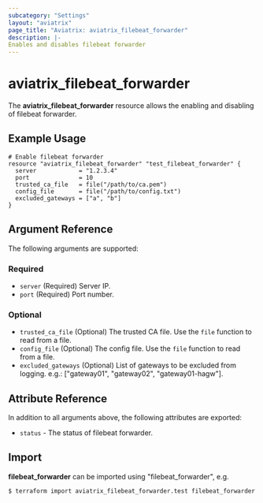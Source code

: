 ```yaml
---
subcategory: "Settings"
layout: "aviatrix"
page_title: "Aviatrix: aviatrix_filebeat_forwarder"
description: |-
Enables and disables filebeat forwarder
---
```


# aviatrix_filebeat_forwarder

The **aviatrix_filebeat_forwarder** resource allows the enabling and disabling of filebeat forwarder.

## Example Usage

```hcl
# Enable filebeat forwarder
resource "aviatrix_filebeat_forwarder" "test_filebeat_forwarder" {
  server            = "1.2.3.4"
  port              = 10
  trusted_ca_file   = file("/path/to/ca.pem")
  config_file       = file("/path/to/config.txt")
  excluded_gateways = ["a", "b"]
}
```

## Argument Reference

The following arguments are supported:

### Required
* `server` (Required) Server IP.
* `port` (Required) Port number.

### Optional
* `trusted_ca_file` (Optional) The trusted CA file. Use the `file` function to read from a file.
* `config_file` (Optional) The config file. Use the `file` function to read from a file.
* `excluded_gateways` (Optional) List of gateways to be excluded from logging. e.g.: ["gateway01", "gateway02", "gateway01-hagw"].

## Attribute Reference

In addition to all arguments above, the following attributes are exported:

* `status` - The status of filebeat forwarder.

## Import

**filebeat_forwarder** can be imported using "filebeat_forwarder", e.g.

```
$ terraform import aviatrix_filebeat_forwarder.test filebeat_forwarder
```
